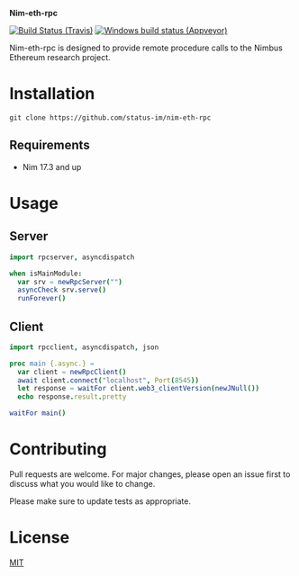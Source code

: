 **Nim-eth-rpc**

[![Build Status (Travis)](https://img.shields.io/travis/status-im/nim-eth-rpc/master.svg?label=Linux%20/%20macOS "Linux/macOS build status (Travis)")](https://travis-ci.org/status-im/nim-eth-rpc)
[![Windows build status (Appveyor)](https://img.shields.io/appveyor/ci/jarradh/nim-eth-rpc/master.svg?label=Windows "Windows build status (Appveyor)")](https://ci.appveyor.com/project/jarradh/nim-eth-rpc)

Nim-eth-rpc is designed to provide remote procedure calls to the Nimbus Ethereum research project.

# Installation

`git clone https://github.com/status-im/nim-eth-rpc`


## Requirements
* Nim 17.3 and up


# Usage

## Server

```nim
import rpcserver, asyncdispatch

when isMainModule:
  var srv = newRpcServer("")
  asyncCheck srv.serve()
  runForever()
```

## Client

```nim
import rpcclient, asyncdispatch, json

proc main {.async.} =
  var client = newRpcClient()
  await client.connect("localhost", Port(8545))
  let response = waitFor client.web3_clientVersion(newJNull())
  echo response.result.pretty

waitFor main()

```

# Contributing
Pull requests are welcome. For major changes, please open an issue first to discuss what you would like to change.

Please make sure to update tests as appropriate.

# License
[MIT](https://choosealicense.com/licenses/mit/)
